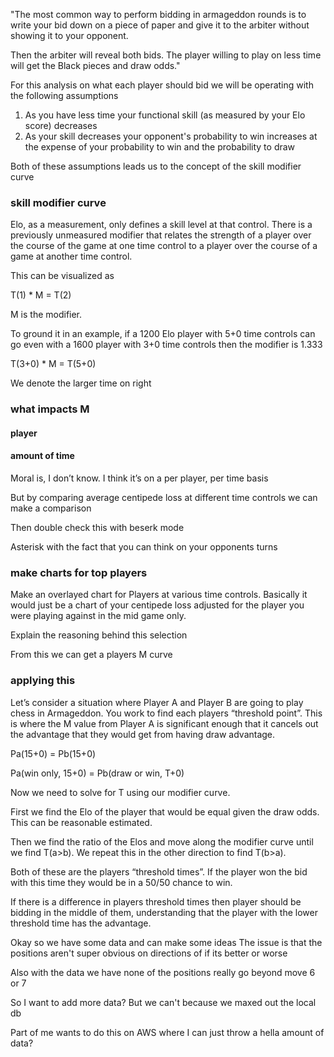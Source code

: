 "The most common way to perform bidding in armageddon rounds is to write your bid down on a piece of paper and give it to the arbiter without showing it to your opponent.

Then the arbiter will reveal both bids. The player willing to play on less time will get the Black pieces and draw odds."

For this analysis on what each player should bid we will be operating with the following assumptions

1. As you have less time your functional skill (as measured by your Elo score) decreases
2. As your skill decreases your opponent's probability to win increases at the expense of your probability to win and the probability to draw

Both of these assumptions leads us to the concept of the skill modifier curve

### skill modifier curve

Elo, as a measurement, only defines a skill level at that control. There is a previously unmeasured modifier that relates the strength of a player over the course of the game at one time control to a player over the course of a game at another time control. 

This can be visualized as

T(1) * M = T(2)

M is the modifier.

To ground it in an example, if a 1200 Elo player with 5+0 time controls can go even with a 1600 player with 3+0 time controls then the modifier is 1.333

T(3+0) * M = T(5+0)

We denote the larger time on right

### what impacts M
#### player
#### amount of time

Moral is, I don’t know. I think it’s on a per player, per time basis

But by comparing average centipede loss at different time controls we can make a comparison

Then double check this with beserk mode

Asterisk with the fact that you can think on your opponents turns

### make charts for top players

Make an overlayed chart for Players at various time controls. Basically it would just be a chart of your centipede loss adjusted for the player you were playing against in the mid game only. 

Explain the reasoning behind this selection

From this we can get a players M curve

### applying this

Let’s consider a situation where Player A and Player B are going to play chess in Armageddon.  You work to find each players “threshold point”. This is where the M value from Player A is significant enough that it cancels out the advantage that they would get from having draw advantage. 

Pa(15+0) = Pb(15+0)

Pa(win only, 15+0) = Pb(draw or win, T+0)

Now we need to solve for T using our modifier curve. 

First we find the Elo of the player that would be equal given the draw odds. This can be reasonable estimated. 

Then we find the ratio of the Elos and move along the modifier curve until we find T(a>b). We repeat this in the other direction to find T(b>a). 

Both of these are the players “threshold times”. If the player won the bid with this time they would be in a 50/50 chance to win. 

If there is a difference in players threshold times then player should be bidding in the middle of them, understanding that the player with the lower threshold time has the advantage. 



Okay so we have some data and can make some ideas
The issue is that the positions aren't super obvious on directions of if its better or worse

Also with the data we have none of the positions really go beyond move 6 or 7

So I want to add more data? But we can't because we maxed out the local db

Part of me wants to do this on AWS where I can just throw a hella amount of data?
